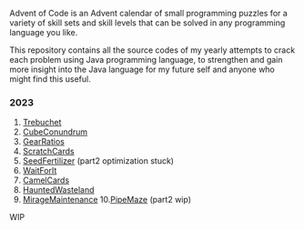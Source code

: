 Advent of Code is an Advent calendar of small programming puzzles for a variety of skill sets and skill levels that can
be solved in any programming language you like.

This repository contains all the source codes of my yearly attempts to crack each problem using Java programming
language, to strengthen and gain more insight into the Java language for my future self and anyone who might find this
useful.

### 2023

1. [Trebuchet](https://github.com/papayankey/advent-of-code/tree/main/src/main/java/com/github/papayankey/AoC_2023/day_01/Trebuchet.java)
2. [CubeConundrum](https://github.com/papayankey/advent-of-code/tree/main/src/main/java/com/github/papayankey/AoC_2023/day_02/CubeConundrum.java)
3. [GearRatios](https://github.com/papayankey/advent-of-code/tree/main/src/main/java/com/github/papayankey/AoC_2023/day_03/GearRatios.java)
4. [ScratchCards](https://github.com/papayankey/advent-of-code/tree/main/src/main/java/com/github/papayankey/AoC_2023/day_04/ScratchCards.java)
5. [SeedFertilizer](https://github.com/papayankey/advent-of-code/tree/main/src/main/java/com/github/papayankey/AoC_2023/day_05/SeedFertilizer.java) (part2 optimization stuck)
6. [WaitForIt](https://github.com/papayankey/advent-of-code/tree/main/src/main/java/com/github/papayankey/AoC_2023/day_06/WaitForIt.java)
7. [CamelCards](https://github.com/papayankey/advent-of-code/tree/main/src/main/java/com/github/papayankey/AoC_2023/day_07/CamelCards.java)
8. [HauntedWasteland](https://github.com/papayankey/advent-of-code/tree/main/src/main/java/com/github/papayankey/AoC_2023/day_08/HauntedWasteland.java)
9. [MirageMaintenance](https://github.com/papayankey/advent-of-code/tree/main/src/main/java/com/github/papayankey/AoC_2023/day_09/MirageMaintenance.java)
10.[PipeMaze](https://github.com/papayankey/advent-of-code/tree/main/src/main/java/com/github/papayankey/AoC_2023/day_10/PipeMaze.java) (part2 wip)

WIP